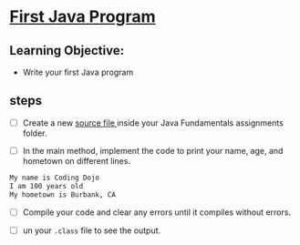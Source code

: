 # [First Java Program](https://login.codingdojo.com/m/315/9299/62834)

## Learning Objective:

- Write your first Java program




## steps

- [ ] Create a new [source file ]() inside your Java Fundamentals assignments folder.

- [ ] In the main method, implement the code to print your name, age, and hometown on different lines.

```bash
My name is Coding Dojo
I am 100 years old
My hometown is Burbank, CA
```

- [ ] Compile your code and clear any errors until it compiles without errors.

- [ ] un your `.class` file to see the output.